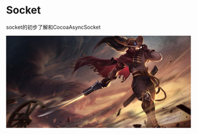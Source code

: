 # Socket
socket的初步了解和CocoaAsyncSocket

![image](https://github.com/zijinzhidian/Socket/blob/master/IM即时通讯/images/6.jpg)
